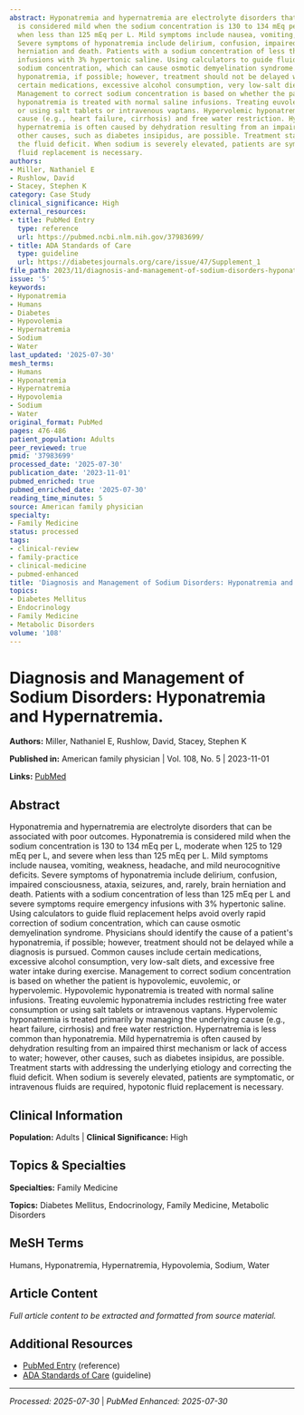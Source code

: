 ```yaml
---
abstract: Hyponatremia and hypernatremia are electrolyte disorders that can be associated with poor outcomes. Hyponatremia
  is considered mild when the sodium concentration is 130 to 134 mEq per L, moderate when 125 to 129 mEq per L, and severe
  when less than 125 mEq per L. Mild symptoms include nausea, vomiting, weakness, headache, and mild neurocognitive deficits.
  Severe symptoms of hyponatremia include delirium, confusion, impaired consciousness, ataxia, seizures, and, rarely, brain
  herniation and death. Patients with a sodium concentration of less than 125 mEq per L and severe symptoms require emergency
  infusions with 3% hypertonic saline. Using calculators to guide fluid replacement helps avoid overly rapid correction of
  sodium concentration, which can cause osmotic demyelination syndrome. Physicians should identify the cause of a patient's
  hyponatremia, if possible; however, treatment should not be delayed while a diagnosis is pursued. Common causes include
  certain medications, excessive alcohol consumption, very low-salt diets, and excessive free water intake during exercise.
  Management to correct sodium concentration is based on whether the patient is hypovolemic, euvolemic, or hypervolemic. Hypovolemic
  hyponatremia is treated with normal saline infusions. Treating euvolemic hyponatremia includes restricting free water consumption
  or using salt tablets or intravenous vaptans. Hypervolemic hyponatremia is treated primarily by managing the underlying
  cause (e.g., heart failure, cirrhosis) and free water restriction. Hypernatremia is less common than hyponatremia. Mild
  hypernatremia is often caused by dehydration resulting from an impaired thirst mechanism or lack of access to water; however,
  other causes, such as diabetes insipidus, are possible. Treatment starts with addressing the underlying etiology and correcting
  the fluid deficit. When sodium is severely elevated, patients are symptomatic, or intravenous fluids are required, hypotonic
  fluid replacement is necessary.
authors:
- Miller, Nathaniel E
- Rushlow, David
- Stacey, Stephen K
category: Case Study
clinical_significance: High
external_resources:
- title: PubMed Entry
  type: reference
  url: https://pubmed.ncbi.nlm.nih.gov/37983699/
- title: ADA Standards of Care
  type: guideline
  url: https://diabetesjournals.org/care/issue/47/Supplement_1
file_path: 2023/11/diagnosis-and-management-of-sodium-disorders-hyponatremia-an.md
issue: '5'
keywords:
- Hyponatremia
- Humans
- Diabetes
- Hypovolemia
- Hypernatremia
- Sodium
- Water
last_updated: '2025-07-30'
mesh_terms:
- Humans
- Hyponatremia
- Hypernatremia
- Hypovolemia
- Sodium
- Water
original_format: PubMed
pages: 476-486
patient_population: Adults
peer_reviewed: true
pmid: '37983699'
processed_date: '2025-07-30'
publication_date: '2023-11-01'
pubmed_enriched: true
pubmed_enriched_date: '2025-07-30'
reading_time_minutes: 5
source: American family physician
specialty:
- Family Medicine
status: processed
tags:
- clinical-review
- family-practice
- clinical-medicine
- pubmed-enhanced
title: 'Diagnosis and Management of Sodium Disorders: Hyponatremia and Hypernatremia.'
topics:
- Diabetes Mellitus
- Endocrinology
- Family Medicine
- Metabolic Disorders
volume: '108'
---
```


# Diagnosis and Management of Sodium Disorders: Hyponatremia and Hypernatremia.

**Authors:** Miller, Nathaniel E, Rushlow, David, Stacey, Stephen K

**Published in:** American family physician | Vol. 108, No. 5 | 2023-11-01

**Links:** [PubMed](https://pubmed.ncbi.nlm.nih.gov/37983699/)

## Abstract

Hyponatremia and hypernatremia are electrolyte disorders that can be associated with poor outcomes. Hyponatremia is considered mild when the sodium concentration is 130 to 134 mEq per L, moderate when 125 to 129 mEq per L, and severe when less than 125 mEq per L. Mild symptoms include nausea, vomiting, weakness, headache, and mild neurocognitive deficits. Severe symptoms of hyponatremia include delirium, confusion, impaired consciousness, ataxia, seizures, and, rarely, brain herniation and death. Patients with a sodium concentration of less than 125 mEq per L and severe symptoms require emergency infusions with 3% hypertonic saline. Using calculators to guide fluid replacement helps avoid overly rapid correction of sodium concentration, which can cause osmotic demyelination syndrome. Physicians should identify the cause of a patient's hyponatremia, if possible; however, treatment should not be delayed while a diagnosis is pursued. Common causes include certain medications, excessive alcohol consumption, very low-salt diets, and excessive free water intake during exercise. Management to correct sodium concentration is based on whether the patient is hypovolemic, euvolemic, or hypervolemic. Hypovolemic hyponatremia is treated with normal saline infusions. Treating euvolemic hyponatremia includes restricting free water consumption or using salt tablets or intravenous vaptans. Hypervolemic hyponatremia is treated primarily by managing the underlying cause (e.g., heart failure, cirrhosis) and free water restriction. Hypernatremia is less common than hyponatremia. Mild hypernatremia is often caused by dehydration resulting from an impaired thirst mechanism or lack of access to water; however, other causes, such as diabetes insipidus, are possible. Treatment starts with addressing the underlying etiology and correcting the fluid deficit. When sodium is severely elevated, patients are symptomatic, or intravenous fluids are required, hypotonic fluid replacement is necessary.

## Clinical Information

**Population:** Adults | **Clinical Significance:** High

## Topics & Specialties

**Specialties:** Family Medicine

**Topics:** Diabetes Mellitus, Endocrinology, Family Medicine, Metabolic Disorders

## MeSH Terms

Humans, Hyponatremia, Hypernatremia, Hypovolemia, Sodium, Water

## Article Content

*Full article content to be extracted and formatted from source material.*

## Additional Resources

- [PubMed Entry](https://pubmed.ncbi.nlm.nih.gov/37983699/) (reference)
- [ADA Standards of Care](https://diabetesjournals.org/care/issue/47/Supplement_1) (guideline)

---

*Processed: 2025-07-30* | *PubMed Enhanced: 2025-07-30*
